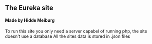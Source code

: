 ## The Eureka site 
#### Made by Hidde Meiburg 

To run this site you only need a server capabel of running php, the site doesn't use a database
All the sites data is stored in .json files
